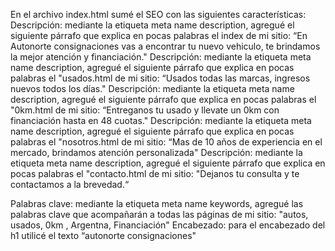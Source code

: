 En el archivo index.html sumé el SEO con las siguientes características:
Descripción: mediante la etiqueta meta name description, agregué el siguiente párrafo que explica en pocas palabras el index de mi sitio: “En Autonorte consignaciones vas a encontrar tu nuevo vehiculo, te brindamos la mejor atención y financiación."
Descripción: mediante la etiqueta meta name description, agregué el siguiente párrafo que explica en pocas palabras el "usados.html de mi sitio: “Usados todas las marcas, ingresos nuevos todos los días."
Descripción: mediante la etiqueta meta name description, agregué el siguiente párrafo que explica en pocas palabras el "0km.html de mi sitio: “Entreganos tu usado y llevate un 0km con financiación hasta en 48 cuotas."
Descripción: mediante la etiqueta meta name description, agregué el siguiente párrafo que explica en pocas palabras el "nosotros.html de mi sitio: “Mas de 10 años de experiencia en el mercado, brindamos atención personalizada"
Descripción: mediante la etiqueta meta name description, agregué el siguiente párrafo que explica en pocas palabras el "contacto.html de mi sitio: "Dejanos tu consulta y te contactamos a la brevedad.“

Palabras clave: mediante la etiqueta meta name keywords, agregué las palabras clave que acompañarán a todas las páginas de mi sitio: "autos, usados, 0km , Argentna, Financiación"
Encabezado: para el encabezado del h1 utilicé el texto “autonorte consignaciones"
